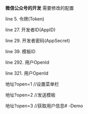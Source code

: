 **微信公众号的开发**
需要修改的配置

line 5.  令牌(Token)

line 27.    开发者ID(AppID)

line 29.    开发者密码(AppSecret)

line 39.    模板ID

line 292.   用户OpenId

line 321.   用户OpenId

地址?open=1 //设置菜单栏

地址?open=2 //发送模板

地址?open=3 //获取用户信息# -Demo